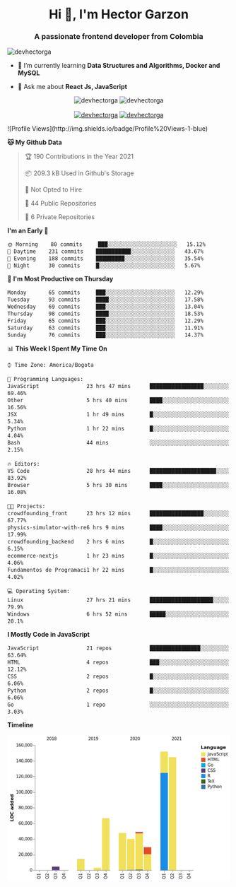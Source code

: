 <h1 align="center">Hi 👋, I'm Hector Garzon</h1>
<h3 align="center">A passionate frontend developer from Colombia</h3>

<p align="left"> <img src="https://komarev.com/ghpvc/?username=devhectorga" alt="devhectorga" /> </p>

- 🌱 I’m currently learning **Data Structures and Algorithms, Docker and MySQL**

- 💬 Ask me about **React Js, JavaScript**

<p align="center"> <img src="https://github-readme-stats.vercel.app/api?username=devhectorga&count_private=true&show_icons=true" alt="devhectorga" /> <img src="https://github-readme-stats.vercel.app/api/top-langs/?username=devhectorga&layout=compact" alt="devhectorga" /></p>

<p align="center">
<a href="https://twitter.com/devhectorga" target="blank"><img align="center" src="https://cdn.jsdelivr.net/npm/simple-icons@3.0.1/icons/twitter.svg" alt="devhectorga" height="20" width="20" /></a>
<a href="https://linkedin.com/in/devhectorga" target="blank"><img align="center" src="https://cdn.jsdelivr.net/npm/simple-icons@3.0.1/icons/linkedin.svg" alt="devhectorga" height="20" width="20" /></a>
</p>
<!--START_SECTION:waka-->
![Profile Views](http://img.shields.io/badge/Profile%20Views-1-blue)

**🐱 My Github Data** 

> 🏆 190 Contributions in the Year 2021
 > 
> 📦 209.3 kB Used in Github's Storage 
 > 
> 🚫 Not Opted to Hire
 > 
> 📜 44 Public Repositories 
 > 
> 🔑 6 Private Repositories  
 > 
**I'm an Early 🐤** 

```text
🌞 Morning    80 commits     ███░░░░░░░░░░░░░░░░░░░░░░   15.12% 
🌆 Daytime    231 commits    ███████████░░░░░░░░░░░░░░   43.67% 
🌃 Evening    188 commits    █████████░░░░░░░░░░░░░░░░   35.54% 
🌙 Night      30 commits     █░░░░░░░░░░░░░░░░░░░░░░░░   5.67%

```
📅 **I'm Most Productive on Thursday** 

```text
Monday       65 commits     ███░░░░░░░░░░░░░░░░░░░░░░   12.29% 
Tuesday      93 commits     ████░░░░░░░░░░░░░░░░░░░░░   17.58% 
Wednesday    69 commits     ███░░░░░░░░░░░░░░░░░░░░░░   13.04% 
Thursday     98 commits     ████░░░░░░░░░░░░░░░░░░░░░   18.53% 
Friday       65 commits     ███░░░░░░░░░░░░░░░░░░░░░░   12.29% 
Saturday     63 commits     ███░░░░░░░░░░░░░░░░░░░░░░   11.91% 
Sunday       76 commits     ███░░░░░░░░░░░░░░░░░░░░░░   14.37%

```


📊 **This Week I Spent My Time On** 

```text
⌚︎ Time Zone: America/Bogota

💬 Programming Languages: 
JavaScript               23 hrs 47 mins      █████████████████░░░░░░░░   69.46% 
Other                    5 hrs 40 mins       ████░░░░░░░░░░░░░░░░░░░░░   16.56% 
JSX                      1 hr 49 mins        █░░░░░░░░░░░░░░░░░░░░░░░░   5.34% 
Python                   1 hr 22 mins        █░░░░░░░░░░░░░░░░░░░░░░░░   4.04% 
Bash                     44 mins             ░░░░░░░░░░░░░░░░░░░░░░░░░   2.15%

🔥 Editors: 
VS Code                  28 hrs 44 mins      █████████████████████░░░░   83.92% 
Browser                  5 hrs 30 mins       ████░░░░░░░░░░░░░░░░░░░░░   16.08%

🐱‍💻 Projects: 
crowdfounding_front      23 hrs 12 mins      █████████████████░░░░░░░░   67.77% 
physics-simulator-with-re6 hrs 9 mins        ████░░░░░░░░░░░░░░░░░░░░░   17.99% 
crowdfounding_backend    2 hrs 6 mins        █░░░░░░░░░░░░░░░░░░░░░░░░   6.15% 
ecommerce-nextjs         1 hr 23 mins        █░░░░░░░░░░░░░░░░░░░░░░░░   4.06% 
Fundamentos de Programaci1 hr 22 mins        █░░░░░░░░░░░░░░░░░░░░░░░░   4.02%

💻 Operating System: 
Linux                    27 hrs 21 mins      ████████████████████░░░░░   79.9% 
Windows                  6 hrs 52 mins       █████░░░░░░░░░░░░░░░░░░░░   20.1%

```

**I Mostly Code in JavaScript** 

```text
JavaScript               21 repos            ████████████████░░░░░░░░░   63.64% 
HTML                     4 repos             ███░░░░░░░░░░░░░░░░░░░░░░   12.12% 
CSS                      2 repos             █░░░░░░░░░░░░░░░░░░░░░░░░   6.06% 
Python                   2 repos             █░░░░░░░░░░░░░░░░░░░░░░░░   6.06% 
Go                       1 repo              ░░░░░░░░░░░░░░░░░░░░░░░░░   3.03%

```


**Timeline**

![Chart not found](https://raw.githubusercontent.com/devHectorGa/devHectorGa/master/charts/bar_graph.png) 


<!--END_SECTION:waka-->
